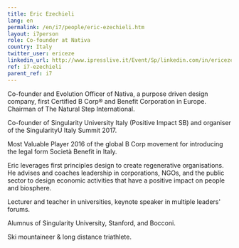 ```yaml
---
title: Eric Ezechieli
lang: en
permalink: /en/i7/people/eric-ezechieli.htm
layout: i7person
role: Co-founder at Nativa
country: Italy
twitter_user: ericeze
linkedin_url: http://www.ipresslive.it/Event/Sp/linkedin.com/in/ericezechieli
ref: i7-ezechieli
parent_ref: i7
---
```

Co-founder and Evolution Officer of Nativa, a purpose driven design company, first Certified B Corp® and Benefit Corporation in Europe. Chairman of The Natural Step International.

Co-founder of Singularity University Italy (Positive Impact SB) and organiser of the SingularityU Italy Summit 2017.

Most Valuable Player 2016 of the global B Corp movement for introducing the legal form Società Benefit in Italy.

Eric leverages first principles design to create regenerative organisations. He advises and coaches leadership in corporations, NGOs, and the public sector to design economic activities that have a positive impact on people and biosphere.

Lecturer and teacher in universities, keynote speaker in multiple leaders' forums.

Alumnus of Singularity University, Stanford, and Bocconi.

Ski mountaineer & long distance triathlete.
